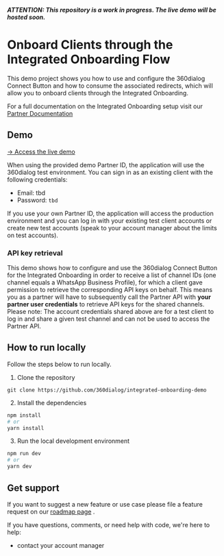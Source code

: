 __*ATTENTION: This repository is a work in progress. The live demo will be hosted soon.*__


# Onboard Clients through the Integrated Onboarding Flow

This demo project shows you how to use and configure the 360dialog Connect Button and how to consume the associated redirects, which will allow you to onboard clients through the Integrated Onboarding.

For a full documentation on the Integrated Onboarding setup visit our [Partner Documentation](https://docs.360dialog.com/partner/integration/integrated-onboarding-setup)


## Demo

[→ Access the live demo](https://integrated-onboarding-demo.vercel.app/)

When using the provided demo Partner ID, the application will use the 360dialog test environment. You can sign in as an existing client with the following credentials:

- Email: tbd
- Password: `tbd`

If you use your own Partner ID, the application will access the production environment and you can log in with your existing test client accounts or create new test accounts (speak to your account manager about the limits on test accounts).

### API key retrieval

This demo shows how to configure and use the 360dialog Connect Button for the Integrated Onboarding in order to receive a list of channel IDs (one channel equals a WhatsApp Business Profile), for which a client gave permission to retrieve the corresponding API keys on behalf. This means you as a partner will have to subsequently call the Partner API with **your partner user credentials** to retrieve API keys for the shared channels. Please note: The account credentials shared above are for a test client to log in and share a given test channel and can not be used to access the Partner API.



## How to run locally

Follow the steps below to run locally.

1. Clone the repository
```
git clone https://github.com/360dialog/integrated-onboarding-demo
```

2. Install the dependencies
```bash
npm install
# or
yarn install
```

3. Run the local development environment
```bash
npm run dev
# or
yarn dev
```

## Get support
If you want to suggest a new feature or use case please file a feature request on our [roadmap page](https://roadmap.360dialog.com) .


If you have questions, comments, or need help with code, we're here to help:
<!-- - on our community -->
- contact your account manager

